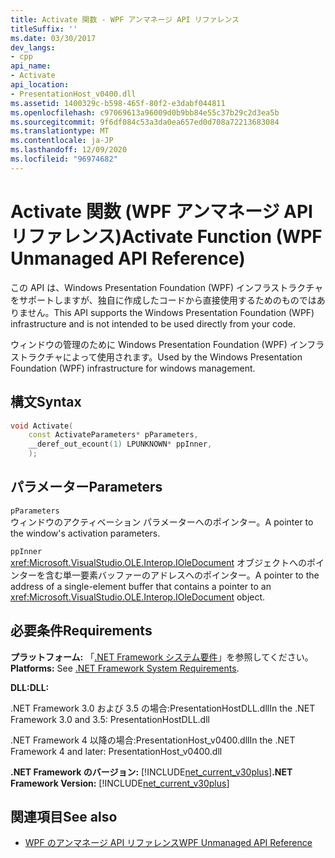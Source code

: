 ```yaml
---
title: Activate 関数 - WPF アンマネージ API リファレンス
titleSuffix: ''
ms.date: 03/30/2017
dev_langs:
- cpp
api_name:
- Activate
api_location:
- PresentationHost_v0400.dll
ms.assetid: 1400329c-b598-465f-80f2-e3dabf044811
ms.openlocfilehash: c97069613a96009d0b9bb84e55c37b29c2d3ea5b
ms.sourcegitcommit: 9f6df084c53a3da0ea657ed0d708a72213683084
ms.translationtype: MT
ms.contentlocale: ja-JP
ms.lasthandoff: 12/09/2020
ms.locfileid: "96974682"
---
```

# <a name="activate-function-wpf-unmanaged-api-reference"></a><span data-ttu-id="b2c20-102">Activate 関数 (WPF アンマネージ API リファレンス)</span><span class="sxs-lookup"><span data-stu-id="b2c20-102">Activate Function (WPF Unmanaged API Reference)</span></span>

<span data-ttu-id="b2c20-103">この API は、Windows Presentation Foundation (WPF) インフラストラクチャをサポートしますが、独自に作成したコードから直接使用するためのものではありません。</span><span class="sxs-lookup"><span data-stu-id="b2c20-103">This API supports the Windows Presentation Foundation (WPF) infrastructure and is not intended to be used directly from your code.</span></span>

<span data-ttu-id="b2c20-104">ウィンドウの管理のために Windows Presentation Foundation (WPF) インフラストラクチャによって使用されます。</span><span class="sxs-lookup"><span data-stu-id="b2c20-104">Used by the Windows Presentation Foundation (WPF) infrastructure for windows management.</span></span>

## <a name="syntax"></a><span data-ttu-id="b2c20-105">構文</span><span class="sxs-lookup"><span data-stu-id="b2c20-105">Syntax</span></span>

```cpp
void Activate(
    const ActivateParameters* pParameters,
    __deref_out_ecount(1) LPUNKNOWN* ppInner,
    );
```

## <a name="parameters"></a><span data-ttu-id="b2c20-106">パラメーター</span><span class="sxs-lookup"><span data-stu-id="b2c20-106">Parameters</span></span>

`pParameters`\
<span data-ttu-id="b2c20-107">ウィンドウのアクティベーション パラメーターへのポインター。</span><span class="sxs-lookup"><span data-stu-id="b2c20-107">A pointer to the window's activation parameters.</span></span>

`ppInner`\
<span data-ttu-id="b2c20-108"><xref:Microsoft.VisualStudio.OLE.Interop.IOleDocument> オブジェクトへのポインターを含む単一要素バッファーのアドレスへのポインター。</span><span class="sxs-lookup"><span data-stu-id="b2c20-108">A pointer to the address of a single-element buffer that contains a pointer to an <xref:Microsoft.VisualStudio.OLE.Interop.IOleDocument> object.</span></span>

## <a name="requirements"></a><span data-ttu-id="b2c20-109">必要条件</span><span class="sxs-lookup"><span data-stu-id="b2c20-109">Requirements</span></span>

<span data-ttu-id="b2c20-110">**プラットフォーム:** 「[.NET Framework システム要件](/dotnet/framework/get-started/system-requirements)」を参照してください。</span><span class="sxs-lookup"><span data-stu-id="b2c20-110">**Platforms:** See [.NET Framework System Requirements](/dotnet/framework/get-started/system-requirements).</span></span>

<span data-ttu-id="b2c20-111">**DLL:**</span><span class="sxs-lookup"><span data-stu-id="b2c20-111">**DLL:**</span></span>

<span data-ttu-id="b2c20-112">.NET Framework 3.0 および 3.5 の場合:PresentationHostDLL.dll</span><span class="sxs-lookup"><span data-stu-id="b2c20-112">In the .NET Framework 3.0 and 3.5: PresentationHostDLL.dll</span></span>

<span data-ttu-id="b2c20-113">.NET Framework 4 以降の場合:PresentationHost_v0400.dll</span><span class="sxs-lookup"><span data-stu-id="b2c20-113">In the .NET Framework 4 and later: PresentationHost_v0400.dll</span></span>

<span data-ttu-id="b2c20-114">**.NET Framework のバージョン:** [!INCLUDE[net_current_v30plus](../../../includes/net-current-v30plus-md.md)]</span><span class="sxs-lookup"><span data-stu-id="b2c20-114">**.NET Framework Version:** [!INCLUDE[net_current_v30plus](../../../includes/net-current-v30plus-md.md)]</span></span>

## <a name="see-also"></a><span data-ttu-id="b2c20-115">関連項目</span><span class="sxs-lookup"><span data-stu-id="b2c20-115">See also</span></span>

- [<span data-ttu-id="b2c20-116">WPF のアンマネージ API リファレンス</span><span class="sxs-lookup"><span data-stu-id="b2c20-116">WPF Unmanaged API Reference</span></span>](wpf-unmanaged-api-reference.md)
